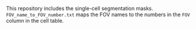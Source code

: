 This repository includes the single-cell segmentation masks. `FOV_name_to_FOV_number.txt` maps the FOV names to the numbers in the `FOV` column in the cell table.
